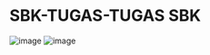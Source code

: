 # SBK-TUGAS-TUGAS SBK 


![image](https://user-images.githubusercontent.com/56531526/80013873-c41a4300-84f9-11ea-9980-eb04ef36475f.png)
![image](https://user-images.githubusercontent.com/56531526/80014450-84079000-84fa-11ea-9369-685f4ddde3a1.png)
